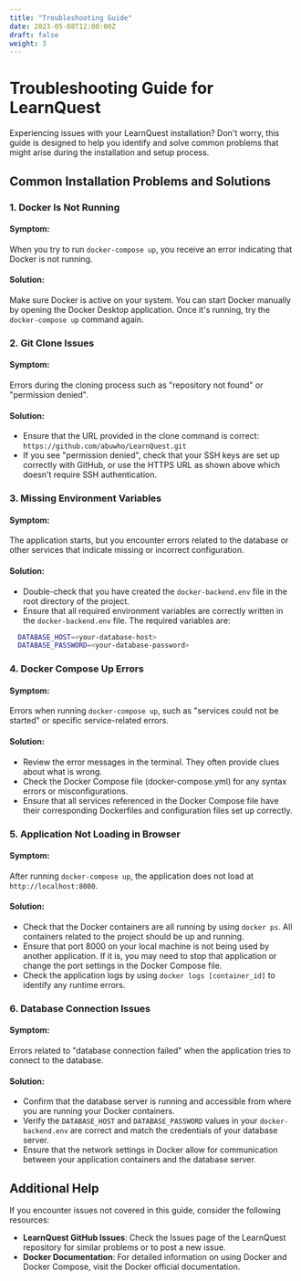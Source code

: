 ```yaml
---
title: "Troubleshooting Guide"
date: 2023-05-08T12:00:00Z
draft: false
weight: 3
---
```


# Troubleshooting Guide for LearnQuest

Experiencing issues with your LearnQuest installation? Don't worry, this guide is designed to help you identify and solve common problems that might arise during the installation and setup process.

## Common Installation Problems and Solutions

### 1. Docker Is Not Running

#### Symptom:
When you try to run `docker-compose up`, you receive an error indicating that Docker is not running.

#### Solution:
Make sure Docker is active on your system. You can start Docker manually by opening the Docker Desktop application. Once it's running, try the `docker-compose up` command again.

### 2. Git Clone Issues

#### Symptom:
Errors during the cloning process such as "repository not found" or "permission denied".

#### Solution:
- Ensure that the URL provided in the clone command is correct: `https://github.com/abuwho/LearnQuest.git`
- If you see "permission denied", check that your SSH keys are set up correctly with GitHub, or use the HTTPS URL as shown above which doesn't require SSH authentication.

### 3. Missing Environment Variables

#### Symptom:
The application starts, but you encounter errors related to the database or other services that indicate missing or incorrect configuration.

#### Solution:
- Double-check that you have created the `docker-backend.env` file in the root directory of the project.
- Ensure that all required environment variables are correctly written in the `docker-backend.env` file. The required variables are:
```bash
  DATABASE_HOST=<your-database-host>
  DATABASE_PASSWORD=<your-database-password>
```

### 4. Docker Compose Up Errors

#### Symptom:
Errors when running `docker-compose up`, such as "services could not be started" or specific service-related errors.

#### Solution:
- Review the error messages in the terminal. They often provide clues about what is wrong.
- Check the Docker Compose file (docker-compose.yml) for any syntax errors or misconfigurations.
- Ensure that all services referenced in the Docker Compose file have their corresponding Dockerfiles and configuration files set up correctly.

### 5. Application Not Loading in Browser

#### Symptom:
After running `docker-compose up`, the application does not load at `http://localhost:8000`.

#### Solution:
- Check that the Docker containers are all running by using `docker ps`. All containers related to the project should be up and running.
- Ensure that port 8000 on your local machine is not being used by another application. If it is, you may need to stop that application or change the port settings in the Docker Compose file.
- Check the application logs by using `docker logs [container_id]` to identify any runtime errors.

### 6. Database Connection Issues

#### Symptom:
Errors related to "database connection failed" when the application tries to connect to the database.

#### Solution:
- Confirm that the database server is running and accessible from where you are running your Docker containers.
- Verify the `DATABASE_HOST` and `DATABASE_PASSWORD` values in your `docker-backend.env` are correct and match the credentials of your database server.
- Ensure that the network settings in Docker allow for communication between your application containers and the database server.

## Additional Help

If you encounter issues not covered in this guide, consider the following resources:
- **LearnQuest GitHub Issues**: Check the Issues page of the LearnQuest repository for similar problems or to post a new issue.
- **Docker Documentation**: For detailed information on using Docker and Docker Compose, visit the Docker official documentation.
